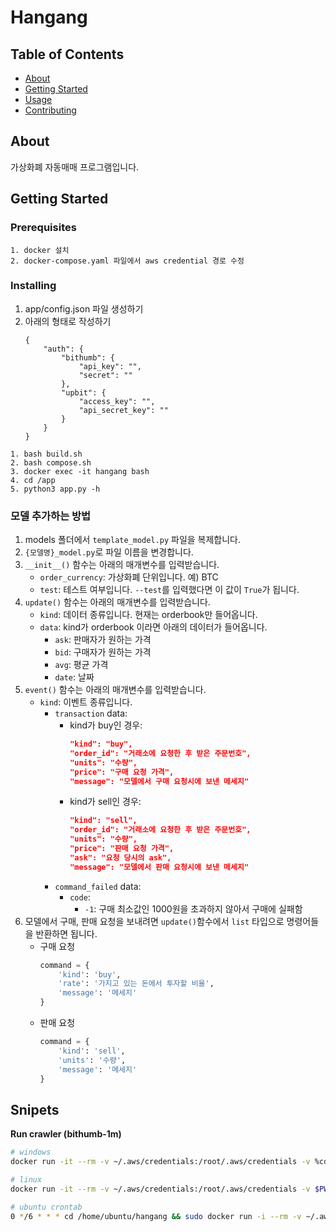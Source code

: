 # Hangang

## Table of Contents

- [About](#about)
- [Getting Started](#getting_started)
- [Usage](#usage)
- [Contributing](../CONTRIBUTING.md)

## About <a name = "about"></a>

가상화폐 자동매매 프로그램입니다.

## Getting Started <a name = "getting_started"></a>

### Prerequisites

```
1. docker 설치
2. docker-compose.yaml 파일에서 aws credential 경로 수정
```

### Installing

1. app/config.json 파일 생성하기
2. 아래의 형태로 작성하기
    ```
    {
        "auth": {
            "bithumb": {
                "api_key": "",
                "secret": ""
            },
            "upbit": {
                "access_key": "",
                "api_secret_key": ""
            }
        }
    }
    ```
```
1. bash build.sh
2. bash compose.sh
3. docker exec -it hangang bash
4. cd /app
5. python3 app.py -h
```



### 모델 추가하는 방법

1. models 폴더에서 `template_model.py` 파일을 복제합니다.
2. `{모델명}_model.py`로 파일 이름을 변경합니다.
3. `__init__()` 함수는 아래의 매개변수를 입력받습니다.
    * `order_currency`: 가상화폐 단위입니다. 예) BTC
    * `test`: 테스트 여부입니다. `--test`를 입력했다면 이 값이 `True`가 됩니다.
4. `update()` 함수는 아래의 매개변수를 입력받습니다.
    * `kind`: 데이터 종류입니다. 현재는 orderbook만 들어옵니다.
    * `data`: kind가 orderbook 이라면 아래의 데이터가 들어옵니다.
        * `ask`: 판매자가 원하는 가격
        * `bid`: 구매자가 원하는 가격
        * `avg`: 평균 가격
        * `date`: 날짜
5. `event()` 함수는 아래의 매개변수를 입력받습니다.
    * `kind`: 이벤트 종류입니다.
        * `transaction` data:
            * kind가 buy인 경우:
                ```json
                "kind": "buy",
                "order_id": "거래소에 요청한 후 받은 주문번호",
                "units": "수량",
                "price": "구매 요청 가격",
                "message": "모델에서 구매 요청시에 보낸 메세지"
                ```
            * kind가 sell인 경우:
                ```json
                "kind": "sell",
                "order_id": "거래소에 요청한 후 받은 주문번호",
                "units": "수량",
                "price": "판매 요청 가격",
                "ask": "요청 당시의 ask",
                "message": "모델에서 판매 요청시에 보낸 메세지"
                ```
        * `command_failed` data:
            * `code`:
                * `-1`: 구매 최소값인 1000원을 초과하지 않아서 구매에 실패함
6. 모델에서 구매, 판매 요청을 보내려면 `update()`함수에서 `list` 타입으로 명령어들을 반환하면 됩니다.
    * 구매 요청
        ```python
        command = {
            'kind': 'buy',
            'rate': '가지고 있는 돈에서 투자할 비율',
            'message': '메세지'
        }
        ```
    * 판매 요청
        ```python
        command = {
            'kind': 'sell',
            'units': '수량',
            'message': '메세지'
        }
        ```


## Snipets

**Run crawler (bithumb-1m)**

```bash
# windows
docker run -it --rm -v ~/.aws/credentials:/root/.aws/credentials -v %cd%/app:/app hangang python3 crawler.py --crawler-name bithumb-1m --order-currency BTC,ETH,ETC,XRP,EOS
```
```bash
# linux
docker run -it --rm -v ~/.aws/credentials:/root/.aws/credentials -v $PWD/app:/app hangang python3 crawler.py --crawler-name bithumb-1m --order-currency BTC,ETH,ETC,XRP,EOS
```

```bash
# ubuntu crontab
0 */6 * * * cd /home/ubuntu/hangang && sudo docker run -i --rm -v ~/.aws/credentials:/root/.aws/credentials -v $PWD/app:/app hangang python3 crawler.py --crawler-name bithumb-1m --order-currency BTC,ETH,ETC,XRP,EOS >> ~/logs/hangang_crawler_bithumb.log 2>&1
```

